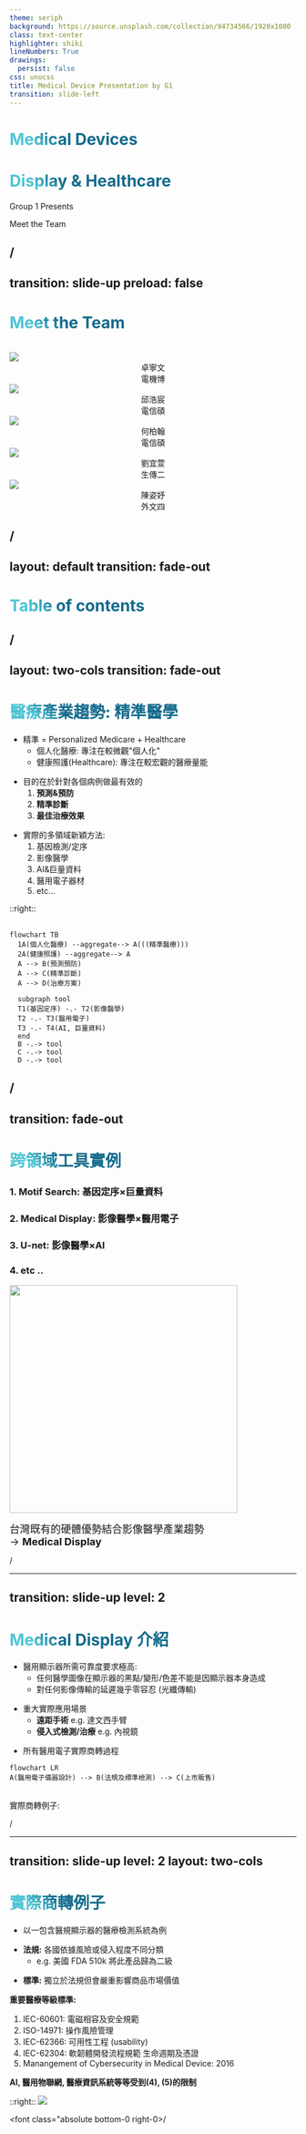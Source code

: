 ```yaml
---
theme: seriph
background: https://source.unsplash.com/collection/94734566/1920x1080
class: text-center
highlighter: shiki
lineNumbers: True
drawings:
  persist: false
css: unocss
title: Medical Device Presentation by G1
transition: slide-left
---
```


# Medical Devices
# Display & Healthcare

Group 1 Presents 

<div class="pt-12">
  <span class="px-2 py-1 rounded cursor-pointer" hover="bg-white bg-opacity-10">
    Meet the Team <carbon:arrow-right class="inline"/>
  </span>
</div> 

<font class="absolute bottom-5 right-5"><SlideCurrentNo />/<SlidesTotal /></font>
---
transition: slide-up
preload: false
---

# Meet the Team

<br>
<div grid="~ cols-5 gap-12" >


  <div>
    <img 
      v-motion
      :initial="{x: 300, y: -100, scale: 1.2, rotate: -50}"
      :enter="{x:-130, y:-63, scale:0.273, rotate:0, transition: {delay:500,duration:1000}}"
      class="absolute top-0 left-0 right-0 bottom-0"
      src="m1.jpg"> <br> 
    <div    
      class="text-5xl absolute text-[#2B90B6] -z-1"
      align="center"
      v-motion
      :initial="{ x: -40, opacity: 0}"
      :enter="{ x: 0, y:140, opacity: 1, transition: { delay: 2000, duration: 1000 } }">
      卓寧文 <br>
      電機博 <br>
  </div>
  </div>

  <div v-after>
    <img src="hcw.jpg"> <br>
    <div
      class="text-5xl absolute text-[#2B90B6] -z-1"
      align="center"
      v-motion
      :initial="{ x: -40, opacity: 0}"
      :enter="{ x: 0, opacity: 1, transition: { delay: 3000, duration: 1000 } }">
      邱浩宸 <br> 
      電信碩 <br>
    </div>
  </div>

  <div v-after>
  <img src="m2.png"> <br>
    <div
      class="text-5xl absolute text-[#2B90B6] -z-1"
      align="center"
      v-motion
      :initial="{ x: -40, opacity: 0}"
      :enter="{ x: 0, opacity: 1, transition: { delay: 3000, duration: 1000 } }">
      何柏翰 <br> 
      電信碩 <br>
    </div>
  </div>

  <div v-after>
  <img src="g1.png"> <br>
   <div
      class="text-5xl absolute text-[#2B90B6] -z-1"
      align="center"
      v-motion
      :initial="{ x: -40, opacity: 0}"
      :enter="{ x: 0, opacity: 1, transition: { delay: 3000, duration: 1000 } }">
      劉宜萱 <br> 
      生傳二 <br>  
    </div>
  </div>

  <div v-after>
  <img src="g2.jpg"> <br>
    <div    
      class="text-5xl absolute text-[#2B90B6] -z-1"
      align="center"
      v-motion
      :initial="{ x: -40, opacity: 0}"
      :enter="{ x: 0, opacity: 1, transition: { delay: 3000, duration: 1000 } }">
      陳姿妤 <br> 
      外文四 <br>
    </div>
  </div>

</div>

<style>
h1 {
  background-color: #2B90B6;
  background-image: linear-gradient(45deg, #4EC5D4 10%, #146b8c 20%);
  background-size: 100%;
  -webkit-background-clip: text;
  -moz-background-clip: text;
  -webkit-text-fill-color: transparent;
  -moz-text-fill-color: transparent;
}
</style>

<font class="absolute bottom-5 right-5"><SlideCurrentNo />/<SlidesTotal /></font>
---
layout: default
transition: fade-out
---

# Table of contents

<Toc></Toc>

<style>
h1 {
  background-color: #2B90B6;
  background-image: linear-gradient(45deg, #4EC5D4 10%, #146b8c 20%);
  background-size: 100%;
  -webkit-background-clip: text;
  -moz-background-clip: text;
  -webkit-text-fill-color: transparent;
  -moz-text-fill-color: transparent;
}
</style>

<font class="absolute bottom-5 right-5"><SlideCurrentNo />/<SlidesTotal /></font>
---
layout: two-cols
transition: fade-out
---

# 醫療產業趨勢: 精準醫學

<div v-click>

* 精準 = Personalized Medicare + Healthcare
  * 個人化醫療: 專注在較微觀"個人化"
  * 健康照護(Healthcare): 專注在較宏觀的醫療量能
</div>

<div v-click>

* 目的在於針對各個病例做最有效的
  1. **預測&預防** 
  2. **精準診斷** 
  3. **最佳治療效果**
</div>

<div v-click>

* 實際的多領域新穎方法:
  1. 基因檢測/定序
  2. 影像醫學
  3. AI&巨量資料
  4. 醫用電子器材
  5. etc...
</div>

::right::
<br><br>

```mermaid
flowchart TB
  1A(個人化醫療) --aggregate--> A(((精準醫療)))
  2A(健康照護) --aggregate--> A
  A --> B(預測預防)
  A --> C(精準診斷)
  A --> D(治療方案)
  
  subgraph tool
  T1(基因定序) -.- T2(影像醫學)
  T2 -.- T3(醫用電子)
  T3 -.- T4(AI, 巨量資料)
  end
  B -.-> tool
  C -.-> tool
  D -.-> tool
```

<style>
h1 {
  background-color: #2B90B6;
  background-image: linear-gradient(45deg, #4EC5D4 10%, #146b8c 20%);
  background-size: 100%;
  -webkit-background-clip: text;
  -moz-background-clip: text;
  -webkit-text-fill-color: transparent;
  -moz-text-fill-color: transparent;
}
</style>

<font class="absolute bottom-0 right-0"><SlideCurrentNo />/<SlidesTotal /></font>
---
transition: fade-out
---

# 跨領域工具實例

### 1. Motif Search: 基因定序$\times$巨量資料
### 2. Medical Display: 影像醫學$\times$醫用電子
### 3. U-net: 影像醫學$\times$AI
### 4. etc ..<br>

<img src="trend.png" width=400 class="absolute left-10 bottom-10">

<font class="absolute top-61 right-19" size=4>台灣既有的硬體優勢結合影像醫學產業趨勢<br>-> <strong>Medical Display </strong></font>
<arrow x1="570" y1="230" x2="490" y2="150" color="#564" width="2" arrowSize="1"/>
<arrow x1="550" y1="303" x2="250" y2="430" color="#564" width="2" arrowSize="1"/>

<style>
.footnotes-sep {
  @apply mt-20 opacity-10;
}
.footnotes {
  @apply text-sm opacity-75;
}
.footnote-backref {
  display: none;
}
</style>


<style>
h1 {
  background-color: #2B90B6;
  background-image: linear-gradient(45deg, #4EC5D4 10%, #146b8c 20%);
  background-size: 100%;
  -webkit-background-clip: text;
  -moz-background-clip: text;
  -webkit-text-fill-color: transparent;
  -moz-text-fill-color: transparent;
}
</style>

<font class="absolute bottom-5 right-5"><SlideCurrentNo />/<SlidesTotal /></font>

---
transition: slide-up
level: 2
---
# Medical Display 介紹

* 醫用顯示器所需可靠度要求極高:
  * 任何醫學圖像在顯示器的黑點/變形/色差不能是因顯示器本身造成
  * 對任何影像傳輸的延遲幾乎零容忍 (光纖傳輸)
<div v-click>

* 重大實際應用場景
  * **遠距手術** e.g. 達文西手臂
  * **侵入式檢測/治療** e.g. 內視鏡
</div>

<div v-click>

* 所有醫用電子實際商轉過程

```mermaid
flowchart LR
A(醫用電子儀器設計) --> B(法規及標準檢測) --> C(上市販售)
```
</div>

<div v-click>
<br>
實際商轉例子: 
</div>


<style>
h1 {
  background-color: #2B90B6;
  background-image: linear-gradient(45deg, #4EC5D4 10%, #146b8c 20%);
  background-size: 100%;
  -webkit-background-clip: text;
  -moz-background-clip: text;
  -webkit-text-fill-color: transparent;
  -moz-text-fill-color: transparent;
}
</style>


<font class="absolute bottom-5 right-5"><SlideCurrentNo />/<SlidesTotal /></font>

---
transition: slide-up
level: 2
layout: two-cols
---

# 實際商轉例子

* 以一包含醫規顯示器的醫療檢測系統為例
<div v-click>

* **法規:** 各國依據風險或侵入程度不同分類
  * e.g. 美國 FDA 510k 將此產品歸為二級
</div>

<div v-click>

* **標準:** 獨立於法規但會嚴重影響商品市場價值

**重要醫療等級標準:**
</div>

<div v-click>

1. IEC-60601: 電磁相容及安全規範
2. ISO-14971: 操作風險管理
3. IEC-62366: 可用性工程 (usability)
4. IEC-62304: 軟韌體開發流程規範 生命週期及憑證 
5. Manangement of Cybersecurity in Medical Device: 2016
</div>


<div v-click>

**AI, 醫用物聯網, 醫療資訊系統等等受到(4), (5)的限制** 

</div>


::right::
<img src="reg.png">


<style>
h1 {
  background-color: #2B90B6;
  background-image: linear-gradient(45deg, #4EC5D4 10%, #146b8c 20%);
  background-size: 100%;
  -webkit-background-clip: text;
  -moz-background-clip: text;
  -webkit-text-fill-color: transparent;
  -moz-text-fill-color: transparent;
}
</style>


<font class="absolute bottom-0 right-0><SlideCurrentNo />/<SlidesTotal /></font>
